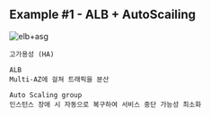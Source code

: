 ## Example #1 - ALB + AutoScailing 
![elb+asg](https://github.com/user-attachments/assets/cb0aee05-1a3a-4daf-b747-5f928a984c19)

```
고가용성 (HA)

ALB
Multi-AZ에 걸쳐 트래픽을 분산

Auto Scaling group
인스턴스 장애 시 자동으로 복구하여 서비스 중단 가능성 최소화
```
